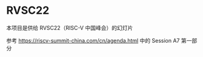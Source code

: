 # RVSC22

本项目是供给 RVSC22（RISC-V 中国峰会）的幻灯片

参考 https://riscv-summit-china.com/cn/agenda.html 中的 Session A7 第一部分
